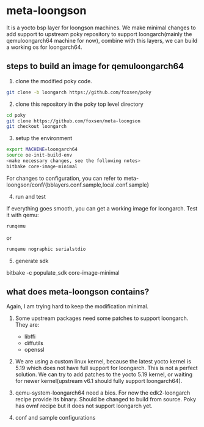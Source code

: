 # meta-loongson

It is a yocto bsp layer for loongson machines. We make minimal changes to add support to upstream poky repository to support loongarch(mainly the qemuloongarch64 machine for now), combine with this layers, we can build a working os for loongarch64.

## steps to build an image for qemuloongarch64

1. clone the modified poky code.

```bash
git clone -b loongarch https://github.com/foxsen/poky
```

2. clone this repository in the poky top level directory

```bash
cd poky
git clone https://github.com/foxsen/meta-loongson
git checkout loongarch
```

3. setup the environment

```bash
export MACHINE=loongarch64
source oe-init-build-env
<make necessary changes, see the following notes>
bitbake core-image-minimal
```

For changes to configuration, you can refer to meta-loongson/conf/{bblayers.conf.sample,local.conf.sample}

4. run and test

If everything goes smooth, you can get a working image for loongarch. Test it with qemu:

```bash
runqemu
```

or

```bash
runqemu nographic serialstdio
```

5. generate sdk

bitbake -c populate_sdk core-image-minimal

## what does meta-loongson contains?

Again, I am trying hard to keep the modification minimal. 

1. Some upstream packages need some patches to support loongarch. They are:

    * libffi
    * diffutils
    * openssl 

2. We are using a custom linux kernel, because the latest yocto kernel is 5.19 which does not have full support for loongarch. This is not a perfect solution. We can try to add patches to the yocto 5.19 kernel, or waiting for newer kernel(upstream v6.1 should fully support loongarch64).

3. qemu-system-loongarch64 need a bios. For now the edk2-loongarch recipe provide its binary. Should be changed to build from source. Poky has ovmf recipe but it does not support loongarch yet.

4. conf and sample configurations




